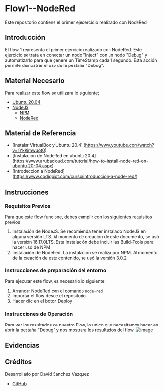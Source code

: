 # Flow1--NodeRed
Este repositorio contiene el primer ejecercicio realizado con NodeRed

## Introducción
El flow 1 representa el primer ejercicio realizado con NodeRed. Este ejercicio se trata en conectar un nodo "Inject" con un nodo "Debug" y automatizarlo para que genere un TimeStamp cada 1 segundo. Esta acción permite demostrar el uso de la pestaña "Debug".

## Material Necesario
Para realizar este flow se utilizara lo siguiente;
 
- [Ubuntu 20.04](https://releases.ubuntu.com/20.04/)
- [NodeJS](https://nodejs.org/es/)
    - [NPM](https://www.npmjs.com/)
    - [NodeRed](https://nodered.org/docs/getting-started/local)

## Material de Referencia

- [Instalar VirtualBox y Ubuntu 20.4] (https://www.youtube.com/watch?v=rYkKjmwuot0)
- [Instalacion de NodeRed en ubuntu 20.4] (https://www.arubacloud.com/tutorial/how-to-install-node-red-on-ubuntu-20-04.aspx)
- [Introduccion a NodeRed] (https://www.codigoiot.com/curso/introduccion-a-node-red/)

## Instrucciones

### Requisitos Previos

Para que este flow funcione, debes cumplir con los siguientes requisitos previos
1. Instalación de NodeJS. Se recomienda tener instalado NodeJS en alguna versión LTS. Al momento de creación de este documento, se usó la versión 16.17.0LTS. Esta instalación debe incluir las Build-Tools para hacer uso de NPM
2. Instalación de NodeRed. La instalación se realiza por NPM. Al momento de la creación de este contenido, se usó la versión 3.0.2

### Instrucciones de preparación del entorno

Para ejecutar este flow, es necesario lo siguiente
1. Arrancar NodeRed con el comando `node-red`
2. Importar el flow desde el repositorio
3. Hacer clic en el boton Deploy

### Instrucciones de Operación

Para ver los resultados de nuestro Flow, lo unico que necesitamos hacer es abrir la pestaña "Debug" y nos mostrara los resultados del flow.
![image](https://user-images.githubusercontent.com/111893490/189471683-f091ff45-d65a-459a-8e7d-171375a12f5f.png)

## Evidencias


## Créditos

Desarrollado por David Sanchez Vazquez
- [GitHub](https://github.com/DavidSv00)
